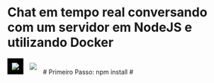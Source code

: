 # Chat em tempo real conversando com um servidor em NodeJS e utilizando Docker
<img src="https://nodejs.org/static/images/logo.svg" style="max-width: 40%!important;background: #000; padding: 2%;">
<img src="https://www.mundodocker.com.br/wp-content/uploads/2015/06/docker_facebook_share.png" style="max-width: 40%; padding: 2%;" >
# Primeiro Passo:
npm install
#
